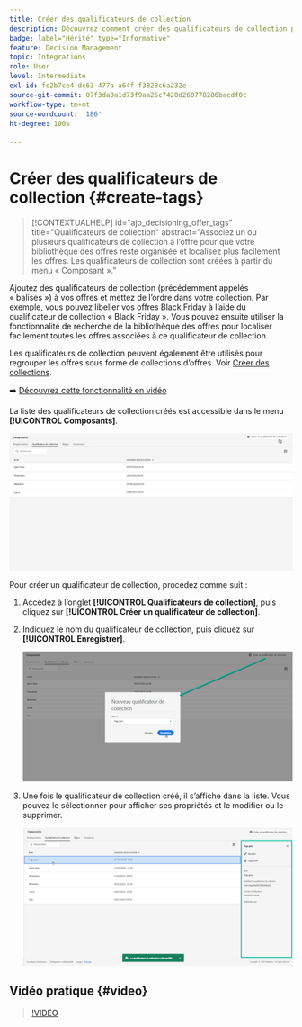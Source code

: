 ```yaml
---
title: Créer des qualificateurs de collection
description: Découvrez comment créer des qualificateurs de collection pour vos offres.
badge: label="Hérité" type="Informative"
feature: Decision Management
topic: Integrations
role: User
level: Intermediate
exl-id: fe2b7ce4-dc63-477a-a64f-f3828c6a232e
source-git-commit: 87f3da0a1d73f9aa26c7420d260778286bacdf0c
workflow-type: tm+mt
source-wordcount: '186'
ht-degree: 100%

---
```


# Créer des qualificateurs de collection {#create-tags}

>[!CONTEXTUALHELP]
>id="ajo_decisioning_offer_tags"
>title="Qualificateurs de collection"
>abstract="Associez un ou plusieurs qualificateurs de collection à l’offre pour que votre bibliothèque des offres reste organisée et localisez plus facilement les offres. Les qualificateurs de collection sont créées à partir du menu « Composant »."

Ajoutez des qualificateurs de collection (précédemment appelés « balises ») à vos offres et mettez de l’ordre dans votre collection. Par exemple, vous pouvez libeller vos offres Black Friday à l’aide du qualificateur de collection « Black Friday ». Vous pouvez ensuite utiliser la fonctionnalité de recherche de la bibliothèque des offres pour localiser facilement toutes les offres associées à ce qualificateur de collection.

Les qualificateurs de collection peuvent également être utilisés pour regrouper les offres sous forme de collections d’offres. Voir [Créer des collections](../offer-library/creating-collections.md).

➡️ [Découvrez cette fonctionnalité en vidéo](#video)

La liste des qualificateurs de collection créés est accessible dans le menu **[!UICONTROL Composants]**.

![](../assets/tags_list.png)

Pour créer un qualificateur de collection, procédez comme suit :

1. Accédez à l’onglet **[!UICONTROL Qualificateurs de collection]**, puis cliquez sur **[!UICONTROL Créer un qualificateur de collection]**.

1. Indiquez le nom du qualificateur de collection, puis cliquez sur **[!UICONTROL Enregistrer]**.

   ![](../assets/tags_create.png)

1. Une fois le qualificateur de collection créé, il s’affiche dans la liste. Vous pouvez le sélectionner pour afficher ses propriétés et le modifier ou le supprimer.

   ![](../assets/tags_created.png)

## Vidéo pratique {#video}

>[!VIDEO](https://video.tv.adobe.com/v/329374?quality=12)
